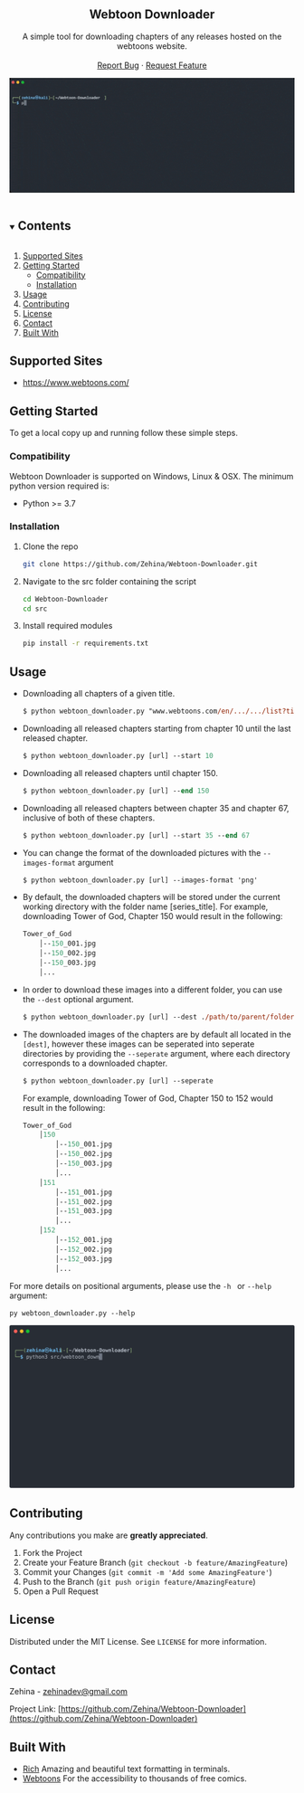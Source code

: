 <!-- PROJECT LOGO -->
<br />
<p align="center">

  <h2 align="center">Webtoon Downloader</h2>

  <p align="center">
    A simple tool for downloading chapters of any releases hosted on the webtoons website.
    <br />
    <br />
    <a href="https://github.com/Zehina/Webtoon-Downloader/issues">Report Bug</a>
    ·
    <a href="https://github.com/Zehina/Webtoon-Downloader/issues">Request Feature</a>
  </p>
</p>

<p align="center">
  <img src="imgs/demo.gif">
</p>


<!-- TABLE OF CONTENTS -->
<details open="open">
  <summary><h2 style="display: inline-block">Contents</h2></summary>
  <ol>
    <li><a href="#supported-sites">Supported Sites</a></li>
    <li>
      <a href="#getting-started">Getting Started</a>
      <ul>
        <li><a href="#compatibility">Compatibility</a></li>
        <li><a href="#installation">Installation</a></li>
      </ul>
    </li>
    <li><a href="#usage">Usage</a></li>
    <li><a href="#contributing">Contributing</a></li>
    <li><a href="#license">License</a></li>
    <li><a href="#contact">Contact</a></li>
    <li><a href="#built-with">Built With</a></li>
  </ol>
</details>


## Supported Sites
* https://www.webtoons.com/

<!-- GETTING STARTED -->
## Getting Started

To get a local copy up and running follow these simple steps.

### Compatibility

Webtoon Downloader is supported on Windows, Linux & OSX. The minimum python version required is: 
* Python >= 3.7

### Installation

1. Clone the repo
   ```sh
   git clone https://github.com/Zehina/Webtoon-Downloader.git
   ```
2. Navigate to the src folder containing the script
    ```sh
    cd Webtoon-Downloader
    cd src
    ```
3. Install required modules
   ```sh
   pip install -r requirements.txt 
   ```

<!-- USAGE EXAMPLES -->
## Usage
* Downloading all chapters of a given title.
    ```ps
    $ python webtoon_downloader.py "www.webtoons.com/en/.../.../list?title_no=...&page=1"
    ```
* Downloading all released chapters starting from chapter 10 until the last released chapter.
    ```ps
    $ python webtoon_downloader.py [url] --start 10
    ```
* Downloading all released chapters until chapter 150.
    ```ps
    $ python webtoon_downloader.py [url] --end 150
    ```
* Downloading all released chapters between chapter 35 and chapter 67, inclusive of both of these chapters.
    ```ps
    $ python webtoon_downloader.py [url] --start 35 --end 67
    ```
* You can change the format of the downloaded pictures with the ```--images-format``` argument
    ```ps
    $ python webtoon_downloader.py [url] --images-format 'png'
    ```
* By default, the downloaded chapters will be stored under the current working directory with the folder name [series_title]. 
For example, downloading Tower of God, Chapter 150 would result in the following:
    ```ps  
    Tower_of_God
        │--150_001.jpg
        │--150_002.jpg
        │--150_003.jpg
        │...
    ```
* In order to download these images into a different folder, you can use the ```--dest``` optional argument.
    ```ps
    $ python webtoon_downloader.py [url] --dest ./path/to/parent/folder/of/downloaded/images
    ```

* The downloaded images of the chapters are by default all located in the ```[dest]```, however these images can be seperated into seperate directories by providing the ```--seperate``` argument, where each directory corresponds to a downloaded chapter.
    ```ps
    $ python webtoon_downloader.py [url] --seperate
    ```
  For example, downloading Tower of God, Chapter 150 to 152 would result in the following:
    ```ps  
    Tower_of_God
        │150
            │--150_001.jpg
            │--150_002.jpg
            │--150_003.jpg
            │...
        │151
            │--151_001.jpg
            │--151_002.jpg
            │--151_003.jpg
            │...
        │152
            │--152_001.jpg
            │--152_002.jpg
            │--152_003.jpg
            │...
    ```

For more details on positional arguments, please use the ```-h ``` or ```--help``` argument:
```console
py webtoon_downloader.py --help
```

<p align="center">
  <img src="imgs/help.svg">
</p>


<!-- CONTRIBUTING -->
## Contributing

Any contributions you make are **greatly appreciated**.

1. Fork the Project
2. Create your Feature Branch (`git checkout -b feature/AmazingFeature`)
3. Commit your Changes (`git commit -m 'Add some AmazingFeature'`)
4. Push to the Branch (`git push origin feature/AmazingFeature`)
5. Open a Pull Request

<!-- LICENSE -->
## License

Distributed under the MIT License. See `LICENSE` for more information.


<!-- CONTACT -->
## Contact

Zehina - zehinadev@gmail.com

Project Link: [https://github.com/Zehina/Webtoon-Downloader](https://github.com/Zehina/Webtoon-Downloader)


<!-- ACKNOWLEDGEMENTS -->
## Built With

* [Rich](https://github.com/willmcgugan/rich) Amazing and beautiful text formatting in terminals.
* [Webtoons](https://webtoons.com) For the accessibility to thousands of free comics.


<!-- MARKDOWN LINKS & IMAGES -->
<!-- https://www.markdownguide.org/basic-syntax/#reference-style-links -->
[contributors-shield]: https://img.shields.io/github/contributors/Zehina/repo.svg?style=for-the-badge
[contributors-url]: https://github.com/Zehina/Webtoon-Downloader/graphs/contributors
[forks-shield]: https://img.shields.io/github/forks/Zehina/repo.svg?style=for-the-badge
[forks-url]: https://github.com/Zehina/Webtoon-Downloader/network/members
[stars-shield]: https://img.shields.io/github/stars/Zehina/repo.svg?style=for-the-badge
[stars-url]: https://github.com/Zehina/Webtoon-Downloader/stargazers
[issues-shield]: https://img.shields.io/github/issues/Zehina/repo.svg?style=for-the-badge
[issues-url]: https://github.com/Zehina/Webtoon-Downloader/issues
[license-shield]: https://img.shields.io/github/license/Zehina/repo.svg?style=for-the-badge
[license-url]: https://github.com/Zehina/Webtoon-Downloader/blob/master/LICENSE.txt
[linkedin-shield]: https://img.shields.io/badge/-LinkedIn-black.svg?style=for-the-badge&logo=linkedin&colorB=555
[linkedin-url]: https://linkedin.com/in/Zehina